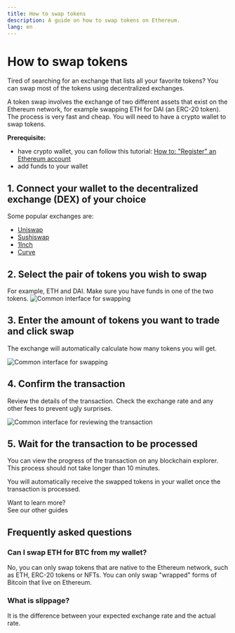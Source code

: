```yaml
---
title: How to swap tokens
description: A guide on how to swap tokens on Ethereum.
lang: en
---
```


# How to swap tokens

Tired of searching for an exchange that lists all your favorite tokens? You can swap most of the tokens using decentralized exchanges.

A token swap involves the exchange of two different assets that exist on the Ethereum network, for example swapping ETH for DAI (an ERC-20 token). The process is very fast and cheap. You will need to have a crypto wallet to swap tokens.

**Prerequisite:**

- have crypto wallet, you can follow this tutorial: [How to: "Register" an Ethereum account](/guides/how-to-register-an-ethereum-account/)
- add funds to your wallet

## 1. Connect your wallet to the decentralized exchange (DEX) of your choice

Some popular exchanges are:

- [Uniswap](https://app.uniswap.org/#/swap)
- [Sushiswap](https://www.sushi.com/swap)
- [1Inch](https://app.1inch.io/#/1/unified/swap/ETH/DAI)
- [Curve](https://curve.fi/#/ethereum/swap)

## 2. Select the pair of tokens you wish to swap

For example, ETH and DAI. Make sure you have funds in one of the two tokens.
![Common interface for swapping](./swap1.png)

## 3. Enter the amount of tokens you want to trade and click swap

The exchange will automatically calculate how many tokens you will get.

![Common interface for swapping](./swap2.png)

## 4. Confirm the transaction

Review the details of the transaction. Check the exchange rate and any other fees to prevent ugly surprises.

![Common interface for reviewing the transaction](./swap3.png)

## 5. Wait for the transaction to be processed

You can view the progress of the transaction on any blockchain explorer. This process should not take longer than 10 minutes.

You will automatically receive the swapped tokens in your wallet once the transaction is processed.
 <br />

<InfoBanner shouldSpaceBetween emoji=":eyes:">
  <div>Want to learn more?</div>
  <ButtonLink to="/guides/">
    See our other guides
  </ButtonLink>
</InfoBanner>

## Frequently asked questions

### Can I swap ETH for BTC from my wallet?

No, you can only swap tokens that are native to the Ethereum network, such as ETH, ERC-20 tokens or NFTs. You can only swap "wrapped" forms of Bitcoin that live on Ethereum.

### What is slippage?

It is the difference between your expected exchange rate and the actual rate.
